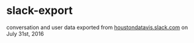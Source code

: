 # slack-export

conversation and user data exported from [houstondatavis.slack.com](houstondatavis.slack.com) on July 31st, 2016